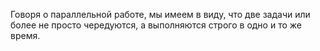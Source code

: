 Говоря о параллельной работе, мы имеем в виду, что две задачи или более не просто чередуются, а выполняются строго в одно и то же время.
